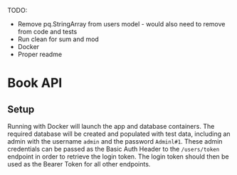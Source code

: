 TODO:
- Remove pq.StringArray from users model - would also need to remove from code and tests
- Run clean for sum and mod
- Docker
- Proper readme

# Book API

## Setup

Running with Docker will launch the app and database containers. The required database will be created and populated with test data, including an admin with the username `admin` and the password `Adminl#1`. These admin credentials can be passed as the Basic Auth Header to the `/users/token` endpoint in order to retrieve the login token. The login token should then be used as the Bearer Token for all other endpoints.